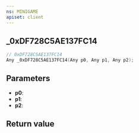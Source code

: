 ```yaml
---
ns: MINIGAME
apiset: client
---
```

## _0xDF728C5AE137FC14

```c
// 0xDF728C5AE137FC14
Any _0xDF728C5AE137FC14(Any p0, Any p1, Any p2);
```


## Parameters
* **p0**:
* **p1**:
* **p2**:

## Return value